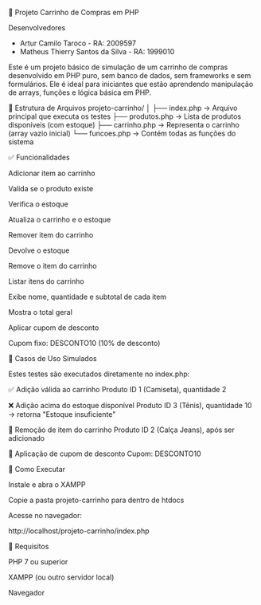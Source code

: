 🛒 Projeto Carrinho de Compras em PHP

Desenvolvedores  
- Artur Camilo Taroco - RA: 2009597  
- Matheus Thierry Santos da Silva - RA: 1999010  

Este é um projeto básico de simulação de um carrinho de compras desenvolvido em PHP puro, sem banco de dados, sem frameworks e sem formulários. Ele é ideal para iniciantes que estão aprendendo manipulação de arrays, funções e lógica básica em PHP.

📁 Estrutura de Arquivos
projeto-carrinho/
│
├── index.php         → Arquivo principal que executa os testes
├── produtos.php      → Lista de produtos disponíveis (com estoque)
├── carrinho.php      → Representa o carrinho (array vazio inicial)
└── funcoes.php       → Contém todas as funções do sistema

✅ Funcionalidades

Adicionar item ao carrinho

Valida se o produto existe

Verifica o estoque

Atualiza o carrinho e o estoque

Remover item do carrinho

Devolve o estoque

Remove o item do carrinho

Listar itens do carrinho

Exibe nome, quantidade e subtotal de cada item

Mostra o total geral

Aplicar cupom de desconto

Cupom fixo: DESCONTO10 (10% de desconto)

🧪 Casos de Uso Simulados

Estes testes são executados diretamente no index.php:

✅ Adição válida ao carrinho
Produto ID 1 (Camiseta), quantidade 2

❌ Adição acima do estoque disponível
Produto ID 3 (Tênis), quantidade 10 → retorna "Estoque insuficiente"

🔄 Remoção de item do carrinho
Produto ID 2 (Calça Jeans), após ser adicionado

🎁 Aplicação de cupom de desconto
Cupom: DESCONTO10

🚀 Como Executar

Instale e abra o XAMPP

Copie a pasta projeto-carrinho para dentro de htdocs

Acesse no navegador:

http://localhost/projeto-carrinho/index.php

📌 Requisitos

PHP 7 ou superior

XAMPP (ou outro servidor local)

Navegador
